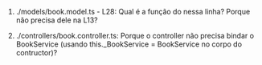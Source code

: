 1. ./models/book.model.ts - L28:
  Qual é a função do <ResultSetHeader> nessa linha? Porque não precisa dele na L13?

2. ./controllers/book.controller.ts:
  Porque o controller não precisa bindar o BookService (usando this._BookService = BookService no corpo do contructor)?